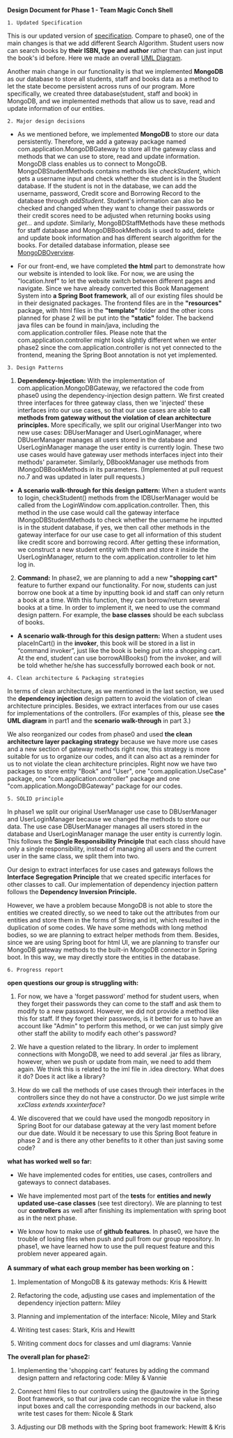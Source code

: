 **Design Document for Phase 1 - Team Magic Conch Shell**


`1. Updated Specification`

 This is our updated version of [specification](phase1specification.md). Compare to phase0, one of the main changes
is that we add different Search Algorithm. Student users now can search books by **their ISBN, type and author** 
rather than can just input the book's id before. Here we made an overall [UML Diagram](UML.pdf).
 
Another main change in our functionality is that we implemented **MongoDB** as our database to store all students, staff and 
books data as a method to let the state become persistent across runs of our program. More specifically, we created three
database(student, staff and book) in MongoDB, and we implemented methods that allow us to save, read and update information
of our entities.


`2. Major design decisions`

- As we mentioned before, we implemented **MongoDB** to store our data persistently. Therefore, we add a gateway package named
com.application.MongoDBGateway to store all the gateway class and methods that we can use to store, read and update information. 
MongoDB class enables us to connect to MongoDB. MongoDBStudentMethods contains methods like _checkStudent_, which gets a
username input and check whether the student is in the Student database. If the student is not in the database, we can 
add the username, password, Credit score and Borrowing Record to the database through _addStudent_. Student's information
can also be checked and changed when they want to change their passwords or their credit scores need to be adjusted when returning 
books using _get..._ and _update_. Similarly, MongoBDStaffMethods have these methods for staff database and MongoDBBookMethods 
is used to add, delete and update book information and has different search algorithm for the books.
For detailed database information, please see [MongoDBOverview](MongoDBOverview.pdf).



- For our front-end, we have completed **the html** part to demonstrate how our website is intended to look like. For now, we 
are using the "location.href" to let the website switch between different pages and navigate.
Since we have already converted this Book Management System into **a Spring Boot framework**, all of our existing files should
be in their designated packages. The frontend files are in the **"resources"** package, with html files in the **"template"** 
folder and the other icons planned for phase 2 will be put into the **"static"** folder. The backend java files can be found 
in main/java, including the com.application.controller files. Please note that the com.application.controller might look slightly different when we enter 
phase2 since the com.application.controller is not yet connected to the frontend, meaning the Spring Boot annotation is not yet implemented.




`3. Design Patterns`


1. **Dependency-Injection:** With the implementation of com.application.MongoDBGateway, we refactored the code from phase0 using the 
dependency-injection design pattern. We first created three interfaces for three gateway class, then we 'injected' these
interfaces into our use cases, so that our use cases are able to **call methods from gateway without the violation of 
clean architecture principles.** More specifically, we split our original UserManger into two new use cases: DBUserManager 
and UserLoginManager, where DBUserManager manages all users stored in the database and UserLoginManager manage the user
entity is currently login. These two use cases would have gateway user methods interfaces inject into their methods' 
parameter. Similarly, DBbookManager use methods from IMongoDBBookMethods in its parameters. (Implemented at pull request
no.7 and was updated in later pull requests.)

- **A scenario walk-through for this design pattern:** When a student wants to login, checkStudent() methods from the 
IDBUserManager would be called from the LoginWindow com.application.controller. Then, this method in the use case would call the gateway
interface IMongoDBStudentMethods to check whether the username he inputted is in the student database, if yes, we then call
other methods in the gateway interface for our use case to get all information of this student like credit score and borrowing
record. After getting these information, we construct a new student entity with them and store it inside the UserLoginManager, 
return to the com.application.controller to let him log in.


2. **Command:** In phase2, we are planning to add a new **"shopping cart"** feature to further expand our functionality.
For now, students can just borrow one book at a time by inputting book id and staff can only return a book at a time. 
With this function, they can borrow/return several books at a time. In order to implement it, we need to use the command
design pattern. For example, the **base classes** should be each subclass of books. 

- **A scenario walk-through for this design pattern:**
When a student uses placeInCart() in the **invoker**, this book will be stored in a list in 
“command invoker”, just like the book is being put into a shopping cart. At the end, student can use borrowAllBooks() 
from the invoker, and will be told whether he/she has successfully borrowed each book or not.




`4. Clean architecture & Packaging strategies`


In terms of clean architecture, as we mentioned in the last section, we used the **dependency injection** design pattern to 
avoid the violation of clean architecture principles. Besides, we extract interfaces from our use cases for implementations 
of the controllers. (For examples of this, please see **the UML diagram** in part1 and the **scenario walk-through** in part 3.)


We also reorganized our codes from phase0 and used **the clean architecture layer packaging strategy** because
we have more use cases and a new section of gateway methods right now, this strategy is more suitable for us to organize
our codes, and it can also act as a reminder for us to not violate the clean architecture principles. Right now we have
two packages to store entity "Book" and "User", one "com.application.UseCase" package, one "com.application.controller" package and one "com.application.MongoDBGateway" 
package for our codes.



`5. SOLID principle`

In phase1 we split our original UserManager use case to DBUserManager and UserLoginManager because we changed the methods
to store our data. The use case DBUserManager manages all users stored in the database and UserLoginManager manage the user
entity is currently login. This follows the **Single Responsibility Principle** that each class should have only a single 
responsibility, instead of managing all users and the current user in the same class, we split them into two.


Our design to extract interfaces for use cases and gateways follows the **Interface Segregation Principle** that we created
specific interfaces for other classes to call. Our implementation of dependency injection pattern follows the **Dependency
Inversion Principle.**


However, we have a problem because MongoDB is not able to store the entities we created directly, so we need to take out 
the attributes from our entities and store them in the forms of String and int, which resulted in the duplication of 
some codes. We have some methods with long method bodies, so we are planning to extract helper methods from them. Besides,
since we are using Spring boot for html UI, we are planning to transfer our MongoDB gateway methods to the built-in
MongoDB connector in Spring boot. In this way, we may directly store the entities in the database.


`6. Progress report`

**open questions our group is struggling with:**

1. For now, we have a 'forget password' method for student users, when they forget their passwords they can come to the
staff and ask them to modify to a new password. However, we did not provide a method like this for staff. 
If they forget their passwords, is it better for us to have an account like "Admin" to perform this method, or we can just
simply give other staff the ability to modify each other's password?


2. We have a question related to the library. In order to implement connections with MongoDB, we need to add several .jar
files as library, however, when we push or update from main, we need to add them again. We think this is related to 
the iml file in .idea directory. What does it do? Does it act like a library?


3. How do we call the methods of use cases through their interfaces in the controllers since they do not have a 
constructor. Do we just simple write _xxClass extends xxxinterface_?


4. We discovered that we could have used the mongodb repository in Spring Boot for our database gateway at the very last
moment before our due date. Would it be necessary to use this Spring Boot feature in phase 2 and is there any other 
benefits to it other than just saving some code?


**what has worked well so far:** 

- We have implemented codes for entities, use cases, controllers and gateways to connect databases.

- We have implemented most part of the **tests** for **entities and newly updated use-case classes** (see test directory). We 
are planning to test our **controllers** as well after finishing its implementation with spring boot as in the next phase. 

- We know how to make use of **github features**. In phase0, we have the trouble of losing
files when push and pull from our group repository. In phase1, we have learned how to use the pull request feature and 
this problem never appeared again.


**A summary of what each group member has been working on：**

1. Implementation of MongoDB & its gateway methods: Kris & Hewitt

2. Refactoring the code, adjusting use cases and implementation of the dependency injection pattern: Miley

3. Planning and implementation of the interface: Nicole, Miley and Stark

4. Writing test cases: Stark, Kris and Hewitt

5. Writing comment docs for classes and uml diagrams: Vannie


**The overall plan for phase2:**

1. Implementing the 'shopping cart' features by adding the command design pattern and refactoring code: Miley & Vannie


2. Connect html files to our controllers using the @autowire in the Spring Boot framework, so that 
our java code can recognize the value in these input boxes and call the corresponding methods in our backend, also write
test cases for them: Nicole & Stark


3. Adjusting our DB methods with the Spring boot framework: Hewitt & Kris

